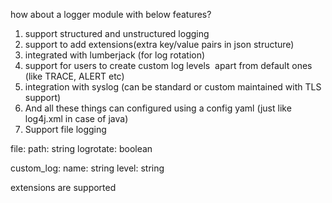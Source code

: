 how about a logger module with below features?

1. support structured and unstructured logging
2. support to add extensions(extra key/value pairs in json structure)
3. integrated with lumberjack (for log rotation)
4. support for users to create custom log levels  apart from default ones (like TRACE, ALERT etc)
5. integration with syslog (can be standard or custom maintained with TLS support)
6. And all these things can configured using a config yaml (just like log4j.xml in case of java)
7. Support file logging


file:
	path: string
	logrotate: boolean

custom_log:
	name: string
	 level: string

extensions are supported 